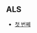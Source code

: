 ## ALS

- [첫 번쩨](https://zepellin.atlassian.net/wiki/spaces/1515/pages/11698332?atlOrigin=eyJpIjoiMjY0ZDBjMGNkZDkxNDQzYjkwMmY3ZjEwMTA5NjgzYmIiLCJwIjoiaiJ9)
